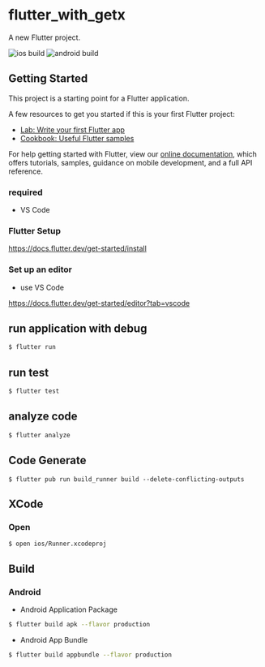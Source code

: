 # flutter_with_getx

A new Flutter project.

![ios build](https://github.com/Thirosue/flutter_with_getx/actions/workflows/build-ios.yml/badge.svg)
![android build](https://github.com/Thirosue/flutter_with_getx/actions/workflows/build-dndroid.yml/badge.svg)

## Getting Started

This project is a starting point for a Flutter application.

A few resources to get you started if this is your first Flutter project:

- [Lab: Write your first Flutter app](https://flutter.dev/docs/get-started/codelab)
- [Cookbook: Useful Flutter samples](https://flutter.dev/docs/cookbook)

For help getting started with Flutter, view our
[online documentation](https://flutter.dev/docs), which offers tutorials,
samples, guidance on mobile development, and a full API reference.

### required

* VS Code

### Flutter Setup

https://docs.flutter.dev/get-started/install

### Set up an editor

* use VS Code

https://docs.flutter.dev/get-started/editor?tab=vscode


## run application with debug

```bash
$ flutter run
```

## run test

```bash
$ flutter test
```

## analyze code

```bash
$ flutter analyze
```

## Code Generate

```
$ flutter pub run build_runner build --delete-conflicting-outputs
```

## XCode

### Open

```
$ open ios/Runner.xcodeproj 
```

## Build

### Android

* Android Application Package

```bash
$ flutter build apk --flavor production
```

* Android App Bundle

```bash
$ flutter build appbundle --flavor production
```